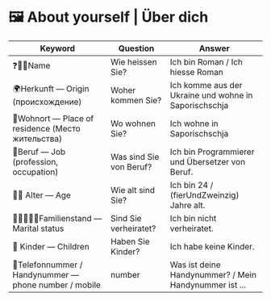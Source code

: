 # 🖼 About yourself | Über dich

| Keyword                                               | Question                | Answer                                                |
|-------------------------------------------------------|-------------------------|-------------------------------------------------------|
| ❓🧍‍♂️Name                                            | Wie heissen Sie?        | Ich bin Roman / Ich hiesse Roman                      |
| 🌍Herkunft — Origin (происхождение)                   | Woher kommen Sie?       | Ich komme aus der Ukraine und wohne in Saporischschja |
| 🏡Wohnort — Place of residence (Место жительства)     | Wo wohnen Sie?          | Ich wohne in Saporischschja                           |
| 💼Beruf — Job (profession, occupation)                | Was sind Sie von Beruf? | Ich bin Programmierer und Übersetzer von Beruf.       |
| 🗿📅 Alter — Age                                      | Wie alt sind Sie?       | Ich bin 24 / (fierUndZweinzig) Jahre alt.             |
| 👨‍👩‍👦‍👦💍Familienstand — Marital status           | Sind Sie verheiratet?   | Ich bin nicht verheiratet.                            |
| 👶 Kinder — Children                                  | Haben Sie Kinder?       | Ich habe keine Kinder.                                |
| 📱Telefonnummer / Handynummer — phone number / mobile | number                  | Was ist deine Handynummer? / Mein Handynummer ist ... |